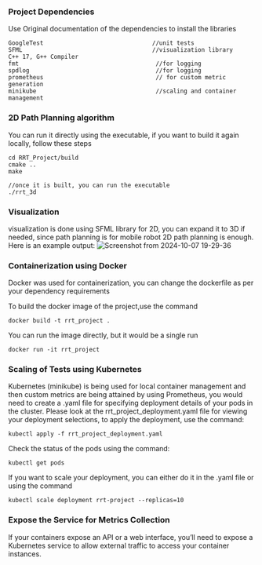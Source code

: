 ### Project Dependencies 
Use Original documentation of the dependencies to install the libraries
```
GoogleTest                               //unit tests
SFML                                     //visualization library
C++ 17, G++ Compiler
fmt                                       //for logging
spdlog                                    //for logging
prometheus                                // for custom metric generation
minikube                                  //scaling and container management
```

### 2D Path Planning algorithm
You can run it directly using the executable, if you want to build it again locally, follow these steps 
```
cd RRT_Project/build
cmake ..
make

//once it is built, you can run the executable
./rrt_3d
```
### Visualization
visualization is done using SFML library for 2D, you can expand it to 3D if needed, since path planning is for mobile robot 2D path planning is enough. Here is an example output: 
![Screenshot from 2024-10-07 19-29-36](https://github.com/user-attachments/assets/9d7d8b5c-7713-42d1-8e59-5bd7c095022c)

### Containerization using Docker
Docker was used for containerization, you can change the dockerfile as per your dependency requirements 

To build the docker image of the project,use the command 
```
docker build -t rrt_project .
```
You can run the image directly, but it would be a single run
```
docker run -it rrt_project
```
### Scaling of Tests using Kubernetes
Kubernetes (minikube) is being used for local container management and then custom metrics are being attained by using Prometheus, you would need to create a .yaml file for specifying deployment details of your pods in the cluster. 
Please look at the rrt_project_deployment.yaml file for viewing your deployment selections, to apply the deployment, use the command: 
```
kubectl apply -f rrt_project_deployment.yaml
```
Check the status of the pods using the command:
```
kubectl get pods
```

If you want to scale your deployment, you can either do it in the .yaml file or using the command
```
kubectl scale deployment rrt-project --replicas=10
```

### Expose the Service for Metrics Collection
If your containers expose an API or a web interface, you’ll need to expose a Kubernetes service to allow external traffic to access your container instances.



